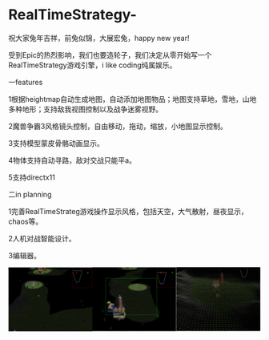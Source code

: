 # RealTimeStrategy-
祝大家兔年吉祥，前兔似锦，大展宏兔，happy new year!

受到Epic的热烈影响，我们也要造轮子，我们决定从零开始写一个RealTimeStrategy游戏引擎，i like coding纯属娱乐。

一features


1根据heightmap自动生成地图，自动添加地图物品；地图支持草地，雪地，山地多种地形；支持敌我视图控制以及战争迷雾视野。


2魔兽争霸3风格镜头控制，自由移动，拖动，缩放，小地图显示控制。


3支持模型蒙皮骨骼动画显示。


4物体支持自动寻路，敌对交战只能平a。


5支持directx11

二in planning


1完善RealTimeStrateg游戏操作显示风格，包括天空，大气散射，昼夜显示，chaos等。


2人机对战智能设计。


3编辑器。


![rts](rts_init.png)
